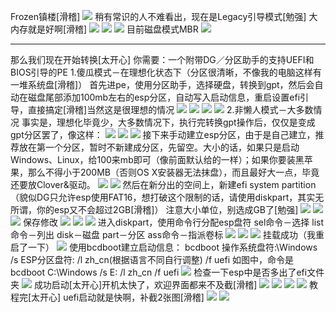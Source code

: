 Frozen镇楼[滑稽]
![](https://wvbarchive.s3-ap-northeast-1.amazonaws.com/4782743158/5d616d7a02087bf43b942671fad3572c10dfcf27.jpg)
稍有常识的人不难看出，现在是Legacy引导模式[勉强]
大内存就是好啊[滑稽]
![](https://wvbarchive.s3-ap-northeast-1.amazonaws.com/4782743158/d01b11c7a7efce1b07a0b852a751f3deb68f6590.jpg)
![](https://wvbarchive.s3-ap-northeast-1.amazonaws.com/4782743158/c0fe7ed9bc3eb135886cc723ae1ea8d3ff1f44f0.jpg)
![](https://wvbarchive.s3-ap-northeast-1.amazonaws.com/4782743158/68c0539a033b5bb5aa9450663ed3d539b400bcd8.jpg)
目前磁盘模式MBR
![](https://wvbarchive.s3-ap-northeast-1.amazonaws.com/4782743158/7add4af4e0fe9925191f1ac83ca85edf8cb17108.jpg)
***
那么我们现在开始转换[太开心]
你需要：一个附带DG／分区助手的支持UEFI和BIOS引导的PE
1.傻瓜模式－在理想化状态下（分区很清晰，不像我的电脑这样有一堆系统盘[滑稽]）
首先进pe，使用分区助手，选择硬盘，转换到gpt，然后会自动在磁盘尾部添加100mb左右的esp分区，自动写入启动信息，重启设置efi引导，直接搞定[滑稽]当然这是很理想的情况
![](https://wvbarchive.s3-ap-northeast-1.amazonaws.com/4782743158/90e26e25ab18972b5f229252eecd7b899f510a07.jpg)
![](https://wvbarchive.s3-ap-northeast-1.amazonaws.com/4782743158/b8ede119367adab4f3e789db83d4b31c8601e46d.jpg)
![](https://wvbarchive.s3-ap-northeast-1.amazonaws.com/4782743158/913cc087c9177f3e00586e9578cf3bc79e3d562b.jpg)
![](https://wvbarchive.s3-ap-northeast-1.amazonaws.com/4782743158/9a402dec2e738bd40f1620a9a98b87d6267ff96d.jpg)
2.非懒人模式－大多数情况
事实是，理想化毕竟少，大多数情况下，执行完转换gpt操作后，仅仅是变成gpt分区罢了，像这样：
![](https://wvbarchive.s3-ap-northeast-1.amazonaws.com/4782743158/3b006dd062d9f2d398acb877a1ec8a136127ccdb.jpg)
![](https://wvbarchive.s3-ap-northeast-1.amazonaws.com/4782743158/86a877395343fbf2be453abbb87eca8064388f36.jpg)
![](https://wvbarchive.s3-ap-northeast-1.amazonaws.com/4782743158/d01b11c7a7efce1ba8015752a751f3deb58f6571.jpg)
接下来手动建立esp分区，由于是自己建立，推荐放在第一个分区，暂时不新建成分区，先留空。大小的话，如果只是启动Windows、Linux，给100来mb即可（像前面默认给的一样）；如果你要装黑苹果，那么不得小于200MB（否则OS X安装器无法抹盘），而且最好大一点，毕竟还要放Clover&驱动。
![](https://wvbarchive.s3-ap-northeast-1.amazonaws.com/4782743158/d53eb6c9a786c9171cf1cda1c13d70cf39c757a9.jpg)
![](https://wvbarchive.s3-ap-northeast-1.amazonaws.com/4782743158/fcc53b6134a85edfc9bc60bb41540923dc54756f.jpg)
然后在新分出的空间上，新建efi system partition（貌似DG只允许esp使用FAT16，想打破这个限制的话，请使用diskpart，其实无所谓，你的esp又不会超过2GB[滑稽]）
注意大小单位，别选成GB了[勉强]
![](https://wvbarchive.s3-ap-northeast-1.amazonaws.com/4782743158/e918ed12632762d025603d27a8ec08fa533dc6c6.jpg)
![](https://wvbarchive.s3-ap-northeast-1.amazonaws.com/4782743158/90566bf531adcbef6f45e79ea4af2edda2cc9f2e.jpg)
![](https://wvbarchive.s3-ap-northeast-1.amazonaws.com/4782743158/141351d02f2eb938b233e36add628535e7dd6fc5.jpg)
保存修改
![](https://wvbarchive.s3-ap-northeast-1.amazonaws.com/4782743158/e8279a1e4134970a6bcf89b79dcad1c8a5865ddb.jpg)
![](https://wvbarchive.s3-ap-northeast-1.amazonaws.com/4782743158/c7b08cf91a4c510f2a957b826859252dd62aa5cf.jpg)
![](https://wvbarchive.s3-ap-northeast-1.amazonaws.com/4782743158/f243b7a30cf431add3b9daa14336acaf2fdd9830.jpg)
进入diskpart，使用命令行分配esp盘符
sel命令－选择
list命令－列出
disk－磁盘
part－分区
ass命令－指派卷标
![](https://wvbarchive.s3-ap-northeast-1.amazonaws.com/4782743158/7159acee76094b36b61b8375abcc7cd98f109d96.jpg)
![](https://wvbarchive.s3-ap-northeast-1.amazonaws.com/4782743158/d01b11c7a7efce1bafa25052a751f3deb68f6596.jpg)
![](https://wvbarchive.s3-ap-northeast-1.amazonaws.com/4782743158/6fdade399b504fc2ffd6289deddde71192ef6d96.jpg)
挂载成功（我重启了一下）
![](https://wvbarchive.s3-ap-northeast-1.amazonaws.com/4782743158/47fc4f391f30e924077807a944086e061f95f744.jpg)
使用bcdboot建立启动信息：
bcdboot 操作系统盘符:\Windows /s ESP分区盘符: /l zh_cn(根据语言不同自行调整) /f uefi
如图中，命令是bcdboot C:\Windows /s E: /l zh_cn /f uefi
![](https://wvbarchive.s3-ap-northeast-1.amazonaws.com/4782743158/d729c645ad345982bdd5610a04f431adc9ef84c4.jpg)
检查一下esp中是否多出了efi文件夹
![](https://wvbarchive.s3-ap-northeast-1.amazonaws.com/4782743158/1b41aeeb15ce36d32f3707a832f33a87e850b169.jpg)
成功启动[太开心]开机太快了，欢迎界面都来不及截[滑稽]
![](https://wvbarchive.s3-ap-northeast-1.amazonaws.com/4782743158/2dd6284b20a44623d5a221fa9022720e0df3d730.jpg)
![](https://wvbarchive.s3-ap-northeast-1.amazonaws.com/4782743158/4fd025a6d933c8955a301ce3d91373f0800200d5.jpg)
![](https://wvbarchive.s3-ap-northeast-1.amazonaws.com/4782743158/0253be32c895d143213860bb7bf0820258af07d5.jpg)
![](https://wvbarchive.s3-ap-northeast-1.amazonaws.com/4782743158/4aa1d418ebc4b745ddda338ec7fc1e17888215d5.jpg)
教程完[太开心]
uefi启动就是快啊，补截2张图[滑稽]
![](https://wvbarchive.s3-ap-northeast-1.amazonaws.com/4782743158/2c75e70b19d8bc3efc1881528a8ba61ea9d3450f.jpg)
![](https://wvbarchive.s3-ap-northeast-1.amazonaws.com/4782743158/ed9abac551da81cb40b504555a66d0160b2431c8.jpg)
